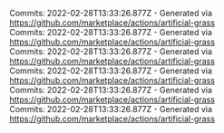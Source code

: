 Commits: 2022-02-28T13:33:26.877Z - Generated via https://github.com/marketplace/actions/artificial-grass
<br>
Commits: 2022-02-28T13:33:26.877Z - Generated via https://github.com/marketplace/actions/artificial-grass
<br>
Commits: 2022-02-28T13:33:26.877Z - Generated via https://github.com/marketplace/actions/artificial-grass
<br>
Commits: 2022-02-28T13:33:26.877Z - Generated via https://github.com/marketplace/actions/artificial-grass
<br>
Commits: 2022-02-28T13:33:26.877Z - Generated via https://github.com/marketplace/actions/artificial-grass
<br>
Commits: 2022-02-28T13:33:26.877Z - Generated via https://github.com/marketplace/actions/artificial-grass
<br>
